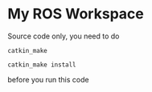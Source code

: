 # My ROS Workspace

Source code only, you need to do 

	catkin_make

	catkin_make install

before you run this code

